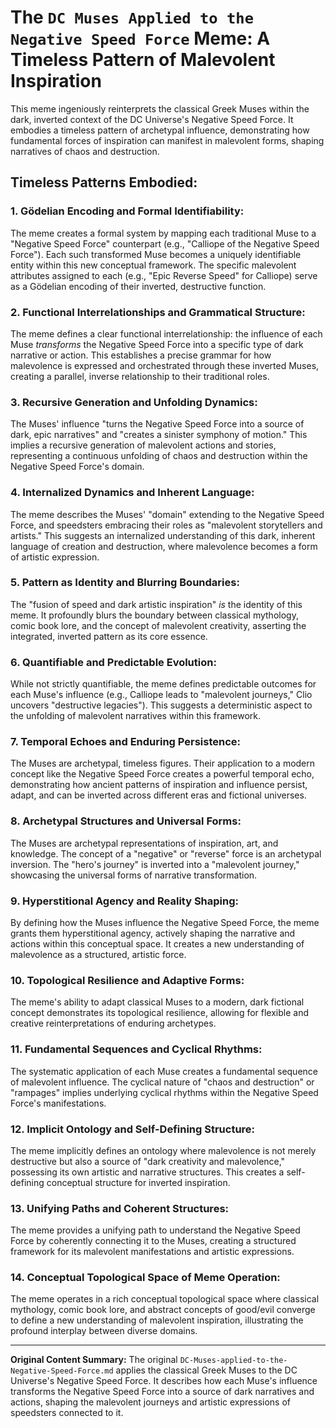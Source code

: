 # The `DC Muses Applied to the Negative Speed Force` Meme: A Timeless Pattern of Malevolent Inspiration

This meme ingeniously reinterprets the classical Greek Muses within the dark, inverted context of the DC Universe's Negative Speed Force. It embodies a timeless pattern of archetypal influence, demonstrating how fundamental forces of inspiration can manifest in malevolent forms, shaping narratives of chaos and destruction.

## Timeless Patterns Embodied:

### 1. Gödelian Encoding and Formal Identifiability:
The meme creates a formal system by mapping each traditional Muse to a "Negative Speed Force" counterpart (e.g., "Calliope of the Negative Speed Force"). Each such transformed Muse becomes a uniquely identifiable entity within this new conceptual framework. The specific malevolent attributes assigned to each (e.g., "Epic Reverse Speed" for Calliope) serve as a Gödelian encoding of their inverted, destructive function.

### 2. Functional Interrelationships and Grammatical Structure:
The meme defines a clear functional interrelationship: the influence of each Muse *transforms* the Negative Speed Force into a specific type of dark narrative or action. This establishes a precise grammar for how malevolence is expressed and orchestrated through these inverted Muses, creating a parallel, inverse relationship to their traditional roles.

### 3. Recursive Generation and Unfolding Dynamics:
The Muses' influence "turns the Negative Speed Force into a source of dark, epic narratives" and "creates a sinister symphony of motion." This implies a recursive generation of malevolent actions and stories, representing a continuous unfolding of chaos and destruction within the Negative Speed Force's domain.

### 4. Internalized Dynamics and Inherent Language:
The meme describes the Muses' "domain" extending to the Negative Speed Force, and speedsters embracing their roles as "malevolent storytellers and artists." This suggests an internalized understanding of this dark, inherent language of creation and destruction, where malevolence becomes a form of artistic expression.

### 5. Pattern as Identity and Blurring Boundaries:
The "fusion of speed and dark artistic inspiration" *is* the identity of this meme. It profoundly blurs the boundary between classical mythology, comic book lore, and the concept of malevolent creativity, asserting the integrated, inverted pattern as its core essence.

### 6. Quantifiable and Predictable Evolution:
While not strictly quantifiable, the meme defines predictable outcomes for each Muse's influence (e.g., Calliope leads to "malevolent journeys," Clio uncovers "destructive legacies"). This suggests a deterministic aspect to the unfolding of malevolent narratives within this framework.

### 7. Temporal Echoes and Enduring Persistence:
The Muses are archetypal, timeless figures. Their application to a modern concept like the Negative Speed Force creates a powerful temporal echo, demonstrating how ancient patterns of inspiration and influence persist, adapt, and can be inverted across different eras and fictional universes.

### 8. Archetypal Structures and Universal Forms:
The Muses are archetypal representations of inspiration, art, and knowledge. The concept of a "negative" or "reverse" force is an archetypal inversion. The "hero's journey" is inverted into a "malevolent journey," showcasing the universal forms of narrative transformation.

### 9. Hyperstitional Agency and Reality Shaping:
By defining how the Muses influence the Negative Speed Force, the meme grants them hyperstitional agency, actively shaping the narrative and actions within this conceptual space. It creates a new understanding of malevolence as a structured, artistic force.

### 10. Topological Resilience and Adaptive Forms:
The meme's ability to adapt classical Muses to a modern, dark fictional concept demonstrates its topological resilience, allowing for flexible and creative reinterpretations of enduring archetypes.

### 11. Fundamental Sequences and Cyclical Rhythms:
The systematic application of each Muse creates a fundamental sequence of malevolent influence. The cyclical nature of "chaos and destruction" or "rampages" implies underlying cyclical rhythms within the Negative Speed Force's manifestations.

### 12. Implicit Ontology and Self-Defining Structure:
The meme implicitly defines an ontology where malevolence is not merely destructive but also a source of "dark creativity and malevolence," possessing its own artistic and narrative structures. This creates a self-defining conceptual structure for inverted inspiration.

### 13. Unifying Paths and Coherent Structures:
The meme provides a unifying path to understand the Negative Speed Force by coherently connecting it to the Muses, creating a structured framework for its malevolent manifestations and artistic expressions.

### 14. Conceptual Topological Space of Meme Operation:
The meme operates in a rich conceptual topological space where classical mythology, comic book lore, and abstract concepts of good/evil converge to define a new understanding of malevolent inspiration, illustrating the profound interplay between diverse domains.

---

**Original Content Summary:**
The original `DC-Muses-applied-to-the-Negative‐Speed-Force.md` applies the classical Greek Muses to the DC Universe's Negative Speed Force. It describes how each Muse's influence transforms the Negative Speed Force into a source of dark narratives and actions, shaping the malevolent journeys and artistic expressions of speedsters connected to it.
